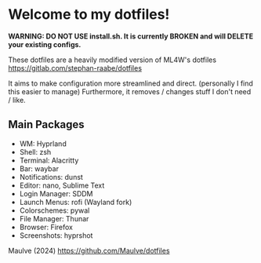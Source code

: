 # Welcome to my dotfiles!

**WARNING: DO NOT USE install.sh. It is currently BROKEN and will DELETE your existing configs.**

These dotfiles are a heavily modified version of ML4W's dotfiles
https://gitlab.com/stephan-raabe/dotfiles

It aims to make configuration more streamlined and direct. (personally I find this easier to manage)
Furthermore, it removes / changes stuff I don't need / like.

## Main Packages

- WM: Hyprland
- Shell: zsh
- Terminal: Alacritty
- Bar: waybar
- Notifications: dunst
- Editor: nano, Sublime Text
- Login Manager: SDDM
- Launch Menus: rofi (Wayland fork)
- Colorschemes: pywal
- File Manager: Thunar
- Browser: Firefox
- Screenshots: hyprshot

Maulve (2024)
https://github.com/Maulve/dotfiles
